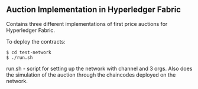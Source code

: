 ## Auction Implementation in Hyperledger Fabric

Contains three different implementations of first price auctions for Hyperledger Fabric.

To deploy the contracts:
```
$ cd test-network
$ ./run.sh
```
run.sh - script for setting up the network with channel and 3 orgs. Also does the simulation of the auction through the chaincodes deployed on the network.
